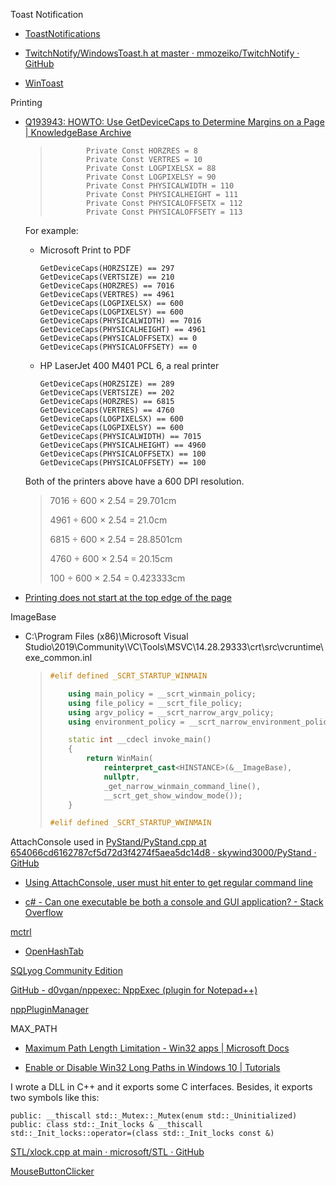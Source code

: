 Toast Notification

- [ToastNotifications](https://github.com/rafallopatka/ToastNotifications)

- [TwitchNotify/WindowsToast.h at master · mmozeiko/TwitchNotify · GitHub](https://github.com/mmozeiko/TwitchNotify/blob/master/WindowsToast.h)

- [WinToast](https://github.com/mohabouje/WinToast)

Printing

- [Q193943: HOWTO: Use GetDeviceCaps to Determine Margins on a Page | KnowledgeBase Archive](https://jeffpar.github.io/kbarchive/kb/193/Q193943/)
  
  > ```
  >         Private Const HORZRES = 8
  >         Private Const VERTRES = 10
  >         Private Const LOGPIXELSX = 88
  >         Private Const LOGPIXELSY = 90
  >         Private Const PHYSICALWIDTH = 110
  >         Private Const PHYSICALHEIGHT = 111
  >         Private Const PHYSICALOFFSETX = 112
  >         Private Const PHYSICALOFFSETY = 113
  > ```
  
  For example:
  
  - Microsoft Print to PDF
    
    ```
    GetDeviceCaps(HORZSIZE) == 297
    GetDeviceCaps(VERTSIZE) == 210
    GetDeviceCaps(HORZRES) == 7016
    GetDeviceCaps(VERTRES) == 4961
    GetDeviceCaps(LOGPIXELSX) == 600
    GetDeviceCaps(LOGPIXELSY) == 600
    GetDeviceCaps(PHYSICALWIDTH) == 7016
    GetDeviceCaps(PHYSICALHEIGHT) == 4961
    GetDeviceCaps(PHYSICALOFFSETX) == 0
    GetDeviceCaps(PHYSICALOFFSETY) == 0
    ```
  
  - HP LaserJet 400 M401 PCL 6, a real printer
    
    ```
    GetDeviceCaps(HORZSIZE) == 289
    GetDeviceCaps(VERTSIZE) == 202
    GetDeviceCaps(HORZRES) == 6815
    GetDeviceCaps(VERTRES) == 4760
    GetDeviceCaps(LOGPIXELSX) == 600
    GetDeviceCaps(LOGPIXELSY) == 600
    GetDeviceCaps(PHYSICALWIDTH) == 7015
    GetDeviceCaps(PHYSICALHEIGHT) == 4960
    GetDeviceCaps(PHYSICALOFFSETX) == 100
    GetDeviceCaps(PHYSICALOFFSETY) == 100
    ```
  
  Both of the printers above have a 600 DPI resolution.
  
  > 7016 ÷ 600 × 2.54 = 29.701cm
  > 
  > 4961 ÷ 600 × 2.54 = 21.0cm
  > 
  > 6815  ÷  600  ×  2.54 = 28.8501cm
  > 
  > 4760  ÷  600  ×  2.54 = 20.15cm
  > 
  > 100 ÷ 600 × 2.54 = 0.423333cm

- [Printing does not start at the top edge of the page](https://stackoverflow.com/questions/21448977/printing-does-not-start-at-the-top-edge-of-the-page)

ImageBase

- C:\Program Files (x86)\Microsoft Visual Studio\2019\Community\VC\Tools\MSVC\14.28.29333\crt\src\vcruntime\exe_common.inl
  
  > ```cpp
  > #elif defined _SCRT_STARTUP_WINMAIN
  > 
  >     using main_policy = __scrt_winmain_policy;
  >     using file_policy = __scrt_file_policy;
  >     using argv_policy = __scrt_narrow_argv_policy;
  >     using environment_policy = __scrt_narrow_environment_policy;
  > 
  >     static int __cdecl invoke_main()
  >     {
  >         return WinMain(
  >             reinterpret_cast<HINSTANCE>(&__ImageBase),
  >             nullptr,
  >             _get_narrow_winmain_command_line(),
  >             __scrt_get_show_window_mode());
  >     }
  > 
  > #elif defined _SCRT_STARTUP_WWINMAIN
  > ```

AttachConsole used in [PyStand/PyStand.cpp at 654066cd6162787cf5d72d3f4274f5aea5dc14d8 · skywind3000/PyStand · GitHub](https://github.com/skywind3000/PyStand/blob/654066cd6162787cf5d72d3f4274f5aea5dc14d8/PyStand.cpp#L345)

- [Using AttachConsole, user must hit enter to get regular command line](https://stackoverflow.com/questions/1305257/using-attachconsole-user-must-hit-enter-to-get-regular-command-line)

- [c# - Can one executable be both a console and GUI application? - Stack Overflow](https://stackoverflow.com/questions/493536/can-one-executable-be-both-a-console-and-gui-application/494000#494000)

[mctrl](https://github.com/mity/mctrl)

- [OpenHashTab](https://github.com/namazso/OpenHashTab)

[SQLyog Community Edition](https://github.com/webyog/sqlyog-community)

[GitHub - d0vgan/nppexec: NppExec (plugin for Notepad++)](https://github.com/d0vgan/nppexec)

[nppPluginManager](https://github.com/bruderstein/nppPluginManager)

MAX_PATH

- [Maximum Path Length Limitation - Win32 apps | Microsoft Docs](https://docs.microsoft.com/en-us/windows/win32/fileio/maximum-file-path-limitation?tabs=cmd)

- [Enable or Disable Win32 Long Paths in Windows 10 | Tutorials](https://www.tenforums.com/tutorials/51704-enable-disable-win32-long-paths-windows-10-a.html)

I wrote a DLL in C++ and it exports some C interfaces. Besides, it exports two symbols like this:

```
public: __thiscall std::_Mutex::_Mutex(enum std::_Uninitialized)
public: class std::_Init_locks & __thiscall std::_Init_locks::operator=(class std::_Init_locks const &)
```

[STL/xlock.cpp at main · microsoft/STL · GitHub](https://github.com/microsoft/STL/blob/main/stl/src/xlock.cpp)

[MouseButtonClicker](https://github.com/DavidAnson/MouseButtonClicker)
